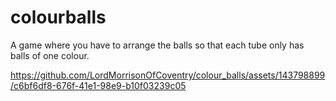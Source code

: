 # colourballs

A game where you have to arrange the balls so that each tube only has balls of one colour.



https://github.com/LordMorrisonOfCoventry/colour_balls/assets/143798899/c6bf6df8-676f-41e1-98e9-b10f03239c05

